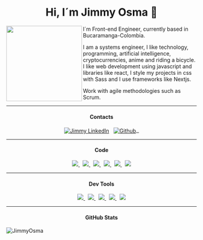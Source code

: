 <h1 align="center">Hi, I´m Jimmy Osma 👋</h1>

<div>
    <img src="https://user-images.githubusercontent.com/6772570/162761187-2947ac04-c989-4360-80fa-3ca7dd8fcfea.png"       width="200px" align="left" />
    <p>I´m Front-end Engineer, currently based in Bucaramanga-Colombia.</p>
    <p>
I am a systems engineer, I like technology, programming, artificial intelligence, cryptocurrencies, anime and riding a bicycle. I like web development using javascript and libraries like react, I style my projects in css with Sass and I use frameworks like Nextjs.</p>
  <p>Work with agile methodologies such as Scrum.</p>
  <hr/>
</div>
<h4 align="center">Contacts</h4>
<p align="center">
<a href="https://linkedin.com/in/jimmyosma"><img align="center" src="https://img.shields.io/badge/linkedin-0077B5.svg?&style=for-the-badge&logo=linkedin&logoColor=white" alt="Jimmy LinkedIn" /></a>&nbsp;&nbsp;
<a href="https://github.com/jim109">
  <img align="center" src="https://img.shields.io/badge/github-181717.svg?&style=for-the-badge&logo=github" alt="Github" />  &nbsp;
</a>


<hr/>
</p>


<h4 align="center">Code</h4>
<p align="center">
<a href='https://developer.mozilla.org/en-US/docs/Web/Guide/HTML/HTML5'>
    <img src="https://img.shields.io/badge/html5-e34f26.svg?&style=for-the-badge&logo=html5&logoColor=white" />
</a>
&nbsp;
 <a href='https://developer.mozilla.org/en-US/docs/Web/CSS'>
    <img src="https://img.shields.io/badge/css3-1572B6.svg?&style=for-the-badge&logo=css3&logoColor=white" />
</a>
 &nbsp;
<a href='https://sass-lang.com/'>
    <img src="https://img.shields.io/badge/sass-cc6699.svg?&style=for-the-badge&logo=sass&logoColor=white" />
</a>
 &nbsp;
<a href='https://developer.mozilla.org/en-US/docs/Web/JavaScript/Guide'>
    <img src="https://img.shields.io/badge/javascript-F7DF1E.svg?&style=for-the-badge&logo=javascript&logoColor=black" />
</a>
&nbsp;
 <a href='https://www.react.org/'>
   <img src='https://img.shields.io/badge/react-61DAFB?logoWidth=30&labelColor=black&style=for-the-badge&logo=react' />
 </a>
  &nbsp;
  <a href='https://nextjs.org/'>
    <img src="https://img.shields.io/badge/next.js-000000?style=for-the-badge&logo=nextdotjs&logoColor=white" />
  </a>
</p><hr/>
<h4 align="center">Dev Tools</h4>
<p align="center">
    <a href='https://git-scm.com/'>
    <img src='https://img.shields.io/badge/git-F05032?logo=git&style=for-the-badge&logoColor=white' />
  </a>
  &nbsp;
    <a href='https://github.com/'>
    <img src="https://img.shields.io/badge/Github-181717.svg?&style=for-the-badge&logo=github&logoColor=white" />
  </a>
  &nbsp;
    <a href='https://code.visualstudio.com/'>
    <img src="https://img.shields.io/badge/Visual studio Code-007ACC.svg?&style=for-the-badge&logo=visualstudiocode&logoColor=white" />
  </a>  &nbsp;
    <a href='https://code.visualstudio.com/'>
    <img src="https://img.shields.io/badge/Figma-F24E1E?style=for-the-badge&logo=figma&logoColor=white"/>
  </a>
  &nbsp;
    <a href='https://webpack.js.org/'>
    <img src='https://img.shields.io/badge/webpack-8DD6F9?logo=webpack&style=for-the-badge&logoColor=black' />
  </a>
 
</p><hr/>

<h4 align="center">GitHub Stats</h4>
<a>
<img align="left" src="https://github-readme-stats.vercel.app/api?username=jim109&theme=dark&show_icons=true&line_height=27&" alt="JimmyOsma" />
</a>
